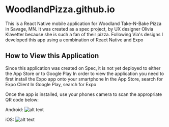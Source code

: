 # WoodlandPizza.github.io

This is a React Native mobile application for Woodland Take-N-Bake Pizza in Savage, MN.
It was created as a spec project, by UX designer Olivia Klavetter because she is such a fan of their pizza.
Following Via's designs I developed this app using a combination of React Native and Expo

## How to View this Application

Since this application was created on Spec, it is not yet deployed to either the App Store or to Google Play
In order to view the application you need to first install the Expo app onto your smartphone
In the App Store, search for Expo Client
In Google Play, search for Expo

Once the app is installed, use your phones camera to scan the appropriate QR code below:

Android:
![alt text](exp://woodlandpizza.github.io/android.png "Expo App on Android")

iOS:
![alt text](exp://woodlandpizza.github.io/ios.png "Expo App on iOS")
